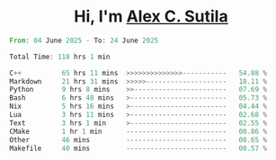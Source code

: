 <h1 align="center">Hi, I'm <a href="https://github.com/alexsutila" target="blank">Alex C. Sutila</a></h1>

<!--START_SECTION:waka-->

```rust
From: 04 June 2025 - To: 24 June 2025

Total Time: 118 hrs 1 min

C++          65 hrs 11 mins  >>>>>>>>>>>>>>-----------   54.88 %
Markdown     21 hrs 31 mins  >>>>>--------------------   18.11 %
Python       9 hrs 8 mins    >>-----------------------   07.69 %
Bash         6 hrs 48 mins   >------------------------   05.73 %
Nix          5 hrs 16 mins   >------------------------   04.44 %
Lua          3 hrs 11 mins   >------------------------   02.68 %
Text         3 hrs 1 min     >------------------------   02.55 %
CMake        1 hr 1 min      -------------------------   00.86 %
Other        46 mins         -------------------------   00.65 %
Makefile     40 mins         -------------------------   00.57 %
```

<!--END_SECTION:waka-->
